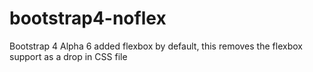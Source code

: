 # bootstrap4-noflex
Bootstrap 4 Alpha 6 added flexbox by default, this removes the flexbox support as a drop in CSS file
